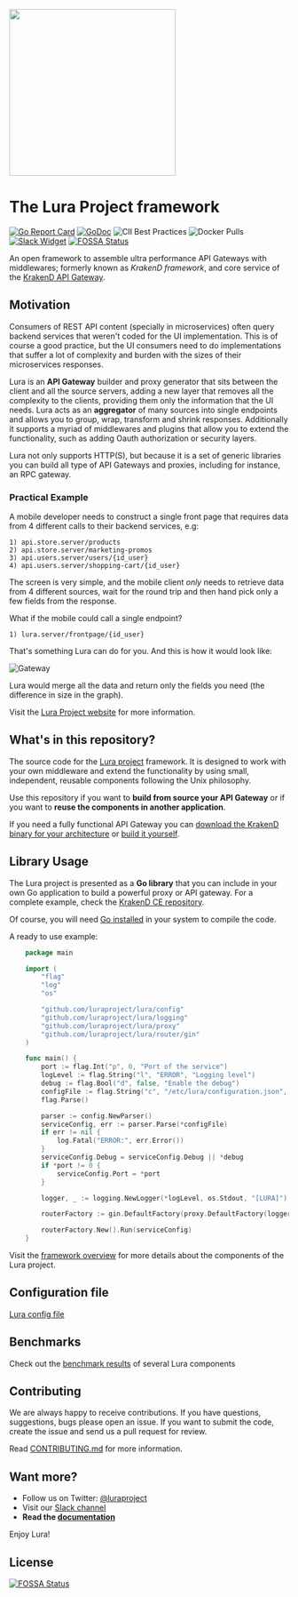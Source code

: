 <img src="https://luraproject.org/images/lura-logo-header.svg" width="300" />

# The Lura Project framework

[![Go Report Card](https://goreportcard.com/badge/github.com/luraproject/lura)](https://goreportcard.com/report/github.com/luraproject/lura)
[![GoDoc](https://godoc.org/github.com/luraproject/lura?status.svg)](https://godoc.org/github.com/luraproject/lura)
![CII Best Practices](https://bestpractices.coreinfrastructure.org/projects/3151/badge)
![Docker Pulls](https://img.shields.io/docker/pulls/devopsfaith/krakend.svg)
[![Slack Widget](https://img.shields.io/badge/join-us%20on%20slack-gray.svg?longCache=true&logo=slack&colorB=red)](https://gophers.slack.com/messages/lura)
[![FOSSA Status](https://app.fossa.com/api/projects/git%2Bgithub.com%2Fluraproject%2Flura.svg?type=shield&issueType=license)](https://app.fossa.com/projects/git%2Bgithub.com%2Fluraproject%2Flura?ref=badge_shield&issueType=license)


An open framework to assemble ultra performance API Gateways with middlewares; formerly known as _KrakenD framework_, and core service of the [KrakenD API Gateway](http://www.krakend.io).

## Motivation

Consumers of REST API content (specially in microservices) often query backend services that weren't coded for the UI implementation. This is of course a good practice, but the UI consumers need to do implementations that suffer a lot of complexity and burden with the sizes of their microservices responses.

Lura is an **API Gateway** builder and proxy generator that sits between the client and all the source servers, adding a new layer that removes all the complexity to the clients, providing them only the information that the UI needs. Lura acts as an **aggregator** of many sources into single endpoints and allows you to group, wrap, transform and shrink responses. Additionally it supports a myriad of middlewares and plugins that allow you to extend the functionality, such as adding Oauth authorization or security layers.

Lura not only supports HTTP(S), but because it is a set of generic libraries you can build all type of API Gateways and proxies, including for instance, an RPC gateway.

### Practical Example

A mobile developer needs to construct a single front page that requires data from 4 different calls to their backend services, e.g:

    1) api.store.server/products
    2) api.store.server/marketing-promos
    3) api.users.server/users/{id_user}
    4) api.users.server/shopping-cart/{id_user}

The screen is very simple, and the mobile client _only_ needs to retrieve data from 4 different sources, wait for the round trip and then hand pick only a few fields from the response.

What if the mobile could call a single endpoint?

    1) lura.server/frontpage/{id_user}

That's something Lura can do for you. And this is how it would look like:

![Gateway](https://luraproject.org/images/docs/lura-gateway.png)

Lura would merge all the data and return only the fields you need (the difference in size in the graph).

Visit the [Lura Project website](https://luraproject.org) for more information.

## What's in this repository?

The source code for the [Lura project](https://luraproject.org) framework. It is designed to work with your own middleware and extend the functionality by using small, independent, reusable components following the Unix philosophy.

Use this repository if you want to **build from source your API Gateway** or if you want to **reuse the components in another application**.

If you need a fully functional API Gateway you can [download the KrakenD binary for your architecture](http://www.krakend.io/download) or [build it yourself](https://github.com/krakendio/krakend-ce).


## Library Usage
The Lura project is presented as a **Go library** that you can include in your own Go application to build a powerful proxy or API gateway. For a complete example, check the [KrakenD CE repository](https://github.com/krakendio/krakend-ce).

Of course, you will need [Go installed](https://golang.org/doc/install) in your system to compile the code.

A ready to use example:

```go
    package main

    import (
        "flag"
        "log"
        "os"

        "github.com/luraproject/lura/config"
        "github.com/luraproject/lura/logging"
        "github.com/luraproject/lura/proxy"
        "github.com/luraproject/lura/router/gin"
    )

    func main() {
        port := flag.Int("p", 0, "Port of the service")
        logLevel := flag.String("l", "ERROR", "Logging level")
        debug := flag.Bool("d", false, "Enable the debug")
        configFile := flag.String("c", "/etc/lura/configuration.json", "Path to the configuration filename")
        flag.Parse()

        parser := config.NewParser()
        serviceConfig, err := parser.Parse(*configFile)
        if err != nil {
            log.Fatal("ERROR:", err.Error())
        }
        serviceConfig.Debug = serviceConfig.Debug || *debug
        if *port != 0 {
            serviceConfig.Port = *port
        }

        logger, _ := logging.NewLogger(*logLevel, os.Stdout, "[LURA]")

        routerFactory := gin.DefaultFactory(proxy.DefaultFactory(logger), logger)

        routerFactory.New().Run(serviceConfig)
    }
```

Visit the [framework overview](/docs/OVERVIEW.md) for more details about the components of the Lura project.

## Configuration file

[Lura config file](/docs/CONFIG.md)

## Benchmarks

Check out the [benchmark results](/docs/BENCHMARKS.md) of several Lura components

## Contributing
We are always happy to receive contributions. If you have questions, suggestions, bugs please open an issue.
If you want to submit the code, create the issue and send us a pull request for review.

Read [CONTRIBUTING.md](/CONTRIBUTING.md) for more information.


## Want more?
- Follow us on Twitter: [@luraproject](https://twitter.com/luraproject)
- Visit our [Slack channel](https://gophers.slack.com/messages/lura)
- **Read the [documentation](/docs/OVERVIEW.md)**

Enjoy Lura!


## License
[![FOSSA Status](https://app.fossa.com/api/projects/git%2Bgithub.com%2Fluraproject%2Flura.svg?type=large)](https://app.fossa.com/projects/git%2Bgithub.com%2Fluraproject%2Flura?ref=badge_large)
